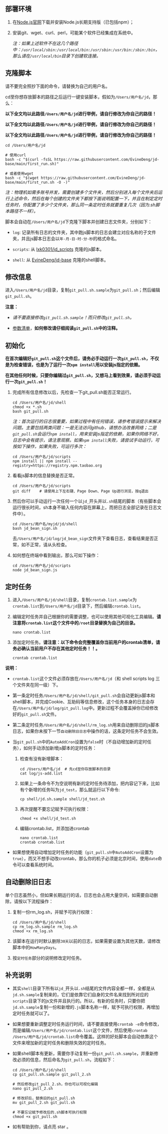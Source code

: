 ## 部署环境

1. 在[Node.js官网](https://nodejs.org/zh-cn/download)下载并安装Node.js长期支持版（已包括npm）；

2. 安装git、wget、curl、perl，可能某个软件已经集成在系统中。

    *注：如果上述软件不在这几个路径中：`/usr/local/sbin:/usr/local/bin:/usr/sbin:/usr/bin:/sbin:/bin`，那么请在`/usr/local/bin`目录下创建软连接。*

## 克隆脚本

请不要完全照抄下面的命令，请替换为自己的用户名。

cd至你想存放脚本的路径之后运行一键安装脚本，假如为`/Users/用户名/jd`，那么：

**以下全文均以此路径`/Users/用户名/jd`进行举例，请自行修改为你自己的路径！**

**以下全文均以此路径`/Users/用户名/jd`进行举例，请自行修改为你自己的路径！**

**以下全文均以此路径`/Users/用户名/jd`进行举例，请自行修改为你自己的路径！**

```
cd /Users/用户名/jd

# 使用curl
bash -c "$(curl -fsSL https://raw.githubusercontent.com/EvineDeng/jd-base/main/first_run.sh)"

# 或者使用wget
bash -c "$(wget https://raw.githubusercontent.com/EvineDeng/jd-base/main/first_run.sh -O -)"
```

*注：物理机如需多账号并发，需要创建多个文件夹，然后分别进入每个文件夹后运行上述命令，然后在每个创建的文件夹下都按下面说明配置一下，并且在制定定时任务时，你配置了多少个文件夹，那么同一条定时任务就要重复几次（因为.sh脚本路径不一样）。*

脚本会自动在`/Users/用户名/jd`下克隆下脚本并创建日志文件夹，分别如下：

- `log`: 记录所有日志的文件夹，其中跑js脚本的日志会建立对应名称的子文件夹，并且js脚本日志会以`年-月-日-时-分-秒`的格式命名。

- `scripts`: 从 [lxk0301/jd_scripts](https://github.com/lxk0301/jd_scripts) 克隆的js脚本。

- `shell`: 从 [EvineDeng/jd-base](https://github.com/EvineDeng/jd-base) 克隆的shell脚本。

## 修改信息

进入`/Users/用户名/jd`目录，复制`git_pull.sh.sample`为`git_pull.sh`；然后编辑`git_pull.sh`。

**注意：**

- *请不要直接修改`git_pull.sh.sample`！而只修改`git_pull.sh`。*

- [参数清单](Parameter.md)，**如何修改请仔细阅读`git_pull.sh`中的注释。**

## 初始化

**在首次编辑好`git_pull.sh`这个文件后，请务必手动运行一次`git_pull.sh`，不仅是为检查错误，也是为了运行一次`npm install`用以安装js指定的依赖。**

**在其他任何时候，只要你编辑过`git_pull.sh`，又想马上看到效果，请必须手动运行一次`git_pull.sh`！**

1. 完成所有信息修改以后，先检查一下git_pull.sh能否正常运行。

    ```
    cd /Users/用户名/jd/shell
    chmod +x *.sh       
    bash git_pull.sh
    ```

    *注：首次运行的日志很重要，如果过程中有任何错误，请参考错误提示来解决问题。主要包括两类问题：一是无法访问github，请想办法改善网络；二是`git_pull.sh`会运行`npm install`，用来安装js指定的依赖，如果你网络不好，日志中会有提示，请注意观察。如果`npm install`失败，请尝试手动运行，可按如下操作，如果失败，可运行多次：*

    ```
    cd /Users/用户名/jd/scripts
    npm install || npm install --registry=https://registry.npm.taobao.org
    ```

2. 看看js脚本的信息替换是否正常。

    ```
    cd /Users/用户名/jd/scripts
    git diff    # 请使用上下左右键、Page Down、Page Up进行浏览，按q退出
    ```

3. 然后你可以手动运行一次任何一个以`jd_`开头并以`.sh`结尾的脚本（有些脚本会运行很长时间，sh本身不输入任何内容在屏幕上，而把日志全部记录在日志文件中）。

    ```
    cd /Users/用户名/myjd/jd/shell
    bash jd_bean_sign.sh
    ```

    去`/Users/用户名/jd/log/jd_bean_sign`文件夹下查看日志，查看结果是否正常，如不正常，请从头检查。

4. 如何想在终端中看到输出，那么可如下操作：

    ```
    cd /Users/用户名/jd/scripts
    node jd_bean_sign.js
    ```

## 定时任务

1. 进入`/Users/用户名/jd/shell`目录，复制`crontab.list.sample`为`crontab.list`到`/Users/用户名/jd`目录下，然后编辑`crontab.list`。

2. 编辑定时任务并自己根据你的需要调整，也可以使用其他可视化工具编辑。**请注意将`crontab.list`这个文件中的`/root`目录替换为自己的目录。**

    ```
    nano crontab.list
    ```

3. 添加定时任务。**请注意：以下命令会完整覆盖你当前用户的crontab清单，请务必确认当前用户不存在其他定时任务！！。**

    ```
    crontab crontab.list
    ```
**说明：**

- `crontab.list`这个文件必须存放在`/Users/用户名/jd`（和 shell scripts log 三个文件夹在同一级）下。

- 第一条定时任务`/Users/用户名/jd/shell/git_pull.sh`会自动更新js脚本和shell脚本，并完成Cookie、互助码等信息修改，这个任务本身的日志会存在`/Users/用户名/jd/log/git_pull.log`中。更新过程不会覆盖掉你已经修改好的`git_pull.sh`文件。

- 第二条定时任务`/Users/用户名/jd/shell/rm_log.sh`用来自动删除旧的js脚本日志，如果你未按下一节`自动删除旧日志`中操作的话，这条定时任务不会生效。

- 当`git_pull.sh`中的`AutoAddCron`设置为`false`时（不自动增加新的定时任务），如何手动添加新增js脚本的定时任务：

    1. 检查有没有新增脚本：
        ```
        cd /Users/用户名/jd  # 先cd至你存放脚本的目录
        cat log/js-add.list
        ```
    2. 如果上一条命令不为空说明有新的定时任务待添加，把内容记下来，比如有个新增的任务叫为`jd_test`，那么就运行以下命令:
        ```
        cp shell/jd.sh.sample shell/jd_test.sh
        ```
     3. 再次提醒不要忘记赋予可执行权限：
        ```
        chmod +x shell/jd_test.sh
        ```
    4. 编辑crontab.list，并添加进crontab
        ```
        nano crontab.list
        crontab crontab.list
        ```

- 如果想使用自动增加定时任务的功能（`git_pull.sh`中`AutoAddCron`设置为`true`），而又不想手动改crontab，那么你的机子必须是北京时间，使用`date`命令可以查看系统时间。

## 自动删除旧日志

单个日志虽然小，但如果长期运行的话，日志也会占用大量空间，如需要自动删除，请按以下流程操作：

1. 复制一份rm_log.sh，并赋予可执行权限：

    ```
    cd /Users/用户名/jd/shell
    cp rm_log.sh.sample rm_log.sh
    chmod +x rm_log.sh
    ```

2. 该脚本在运行时默认删除`30天`以前的日志，如果需要设置为其他天数，请修改脚本中的`HowManyDays`。

3. 按`定时任务`部分的说明修改定时任务。

## 补充说明

- 其实`shell`目录下所有以`jd_`开头以`.sh`结尾的文件内容全都一样，全都是从`jd.sh.sample`复制来的，它们是依靠它们自身的文件名来找到所对应的`scripts`目录下的js文件并且执行的。所以，有新的任务时，只要你把`jd.sh.sample`复制一份和新增的`.js`脚本名称一样，赋予可执行权限，再增加定时任务就可以了。

- 如果想要重新调整定时任务运行时间，请不要直接使用`crontab -e`命令修改，而是编辑`/Users/用户名/jd/crontab.list`这个文件，然后使用`crontab /Users/用户名/jd/crontab.list`命令覆盖。这样的好处脚本会自动依靠这个文件来增加新的定时任务和删除失效的定时任务。

- 如果shell脚本有更新，需要你手动复制一份`git_pull.sh.sample`，并重新修改必须的信息，然后命名为`git_pull.sh`，流程如下：
    ```
    cd /Users/用户名/jd/shell
    cp git_pull.sh.sample git_pull_2.sh

    # 然后修改git_pull_2.sh，你也可以可视化编辑
    nano git_pull_2.sh
    
    # 修改好后，替换旧的git_pull.sh
    mv git_pull_2.sh git_pull.sh

    # 不要忘记赋予修改后的.sh脚本可执行权限
    chmod +x git_pull.sh
    ```

- 如有帮助到你，请点亮 star 。
